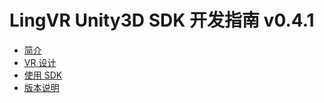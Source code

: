 # LingVR Unity3D SDK 开发指南 v0.4.1

* [简介](introduction.md)
* [VR 设计](design.md)
* [使用 SDK](development.md)
* [版本说明](release.md)
